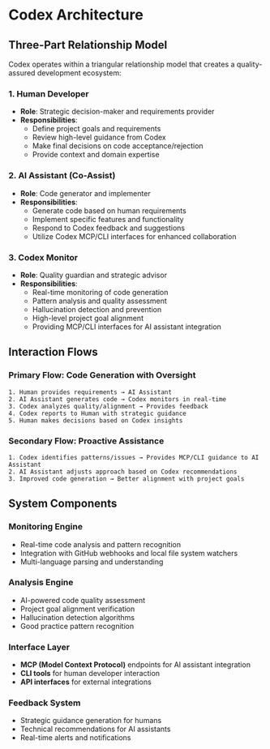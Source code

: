 # Codex Architecture

## Three-Part Relationship Model

Codex operates within a triangular relationship model that creates a quality-assured development ecosystem:

### 1. Human Developer
- **Role**: Strategic decision-maker and requirements provider
- **Responsibilities**:
  - Define project goals and requirements
  - Review high-level guidance from Codex
  - Make final decisions on code acceptance/rejection
  - Provide context and domain expertise

### 2. AI Assistant (Co-Assist)
- **Role**: Code generator and implementer
- **Responsibilities**:
  - Generate code based on human requirements
  - Implement specific features and functionality
  - Respond to Codex feedback and suggestions
  - Utilize Codex MCP/CLI interfaces for enhanced collaboration

### 3. Codex Monitor
- **Role**: Quality guardian and strategic advisor
- **Responsibilities**:
  - Real-time monitoring of code generation
  - Pattern analysis and quality assessment
  - Hallucination detection and prevention
  - High-level project goal alignment
  - Providing MCP/CLI interfaces for AI assistant integration

## Interaction Flows

### Primary Flow: Code Generation with Oversight
```
1. Human provides requirements → AI Assistant
2. AI Assistant generates code → Codex monitors in real-time
3. Codex analyzes quality/alignment → Provides feedback
4. Codex reports to Human with strategic guidance
5. Human makes decisions based on Codex insights
```

### Secondary Flow: Proactive Assistance
```
1. Codex identifies patterns/issues → Provides MCP/CLI guidance to AI Assistant
2. AI Assistant adjusts approach based on Codex recommendations
3. Improved code generation → Better alignment with project goals
```

## System Components

### Monitoring Engine
- Real-time code analysis and pattern recognition
- Integration with GitHub webhooks and local file system watchers
- Multi-language parsing and understanding

### Analysis Engine
- AI-powered code quality assessment
- Project goal alignment verification
- Hallucination detection algorithms
- Good practice pattern recognition

### Interface Layer
- **MCP (Model Context Protocol)** endpoints for AI assistant integration
- **CLI tools** for human developer interaction
- **API interfaces** for external integrations

### Feedback System
- Strategic guidance generation for humans
- Technical recommendations for AI assistants
- Real-time alerts and notifications
